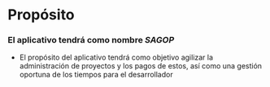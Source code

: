 # Propósito
### El aplicativo tendrá como nombre *_SAGOP_*

- El propósito del aplicativo tendrá como objetivo agilizar la administración de proyectos y los pagos de estos, así como una gestión oportuna de los tiempos para el desarrollador
